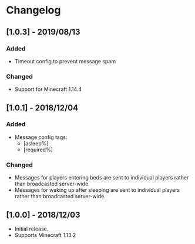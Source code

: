 # Changelog

## [1.0.3] - 2019/08/13
### Added
- Timeout config to prevent message spam
### Changed
- Support for Minecraft 1.14.4

## [1.0.1] - 2018/12/04
### Added
- Message config tags:
    - [asleep%]
    - [required%]
### Changed
- Messages for players entering beds are sent to individual players rather than broadcasted server-wide.
- Messages for waking up after sleeping are sent to individual players rather than broadcasted server-wide.

## [1.0.0] - 2018/12/03
- Initial release.
- Supports Minecraft 1.13.2
